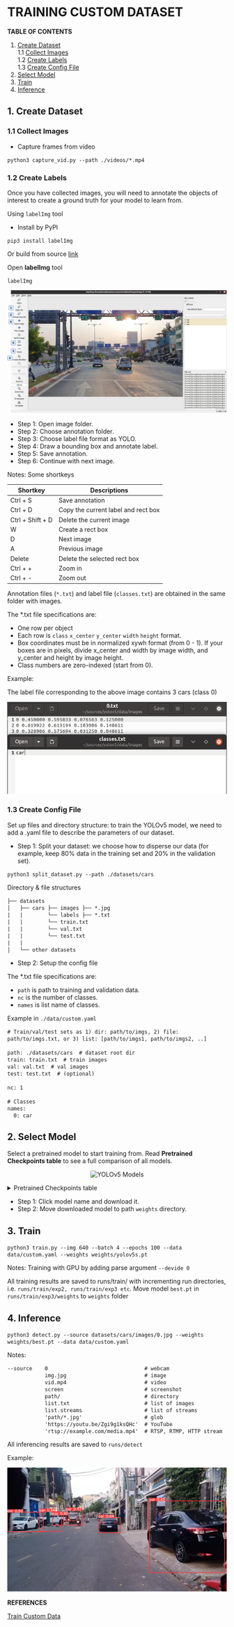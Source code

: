 # **TRAINING CUSTOM DATASET**

**TABLE OF CONTENTS**

1. [Create Dataset](#1-create-dataset)  
1.1 [Collect Images](#11-collect-images)  
1.2 [Create Labels](#12-create-labels)  
1.3 [Create Config File](#13-create-config-file)  
2. [Select Model](#2-select-model)
3. [Train](#3-train)
4. [Inference](#4-inference)

## **1. Create Dataset**

### 1.1 Collect Images

- Capture frames from video

```
python3 capture_vid.py --path ./videos/*.mp4
```

### 1.2 Create Labels

Once you have collected images, you will need to annotate the objects of interest to create a ground truth for your model to learn from.

Using `labelImg` tool 

- Install by PyPI 

```
pip3 install labelImg
```

Or build from source [link](https://github.com/heartexlabs/labelImg#build-from-source)

Open **labelImg** tool

```
labelImg
```
![labelImg](/docs/imgs/custom_dataset.png)

- Step 1: Open image folder.
- Step 2: Choose annotation folder.
- Step 3: Choose label file format as YOLO.
- Step 4: Draw a bounding box and annotate label. 
- Step 5: Save annotation.
- Step 6: Continue with next image.

Notes: Some shortkeys

| Shortkey | Descriptions |
| - | - | 
| Ctrl + S | Save annotation |
| Ctrl + D | Copy the current label and rect box |
| Ctrl + Shift + D | Delete the current image |
| W | Create a rect box |
| D | Next image | 
| A | Previous image |
| Delete | Delete the selected rect box |
| Ctrl + + | Zoom in |
| Ctrl + - | Zoom out |

Annotation files (`*.txt`) and label file (`classes.txt`) are obtained in the same folder with images. 

The *.txt file specifications are:

- One row per object
- Each row is `class` `x_center` `y_center` `width` `height` format.
- Box coordinates must be in normalized xywh format (from 0 - 1). If your boxes are in pixels, divide x_center and width by image width, and y_center and height by image height.
- Class numbers are zero-indexed (start from 0).

Example:

The label file corresponding to the above image contains 3 cars (class 0) 

![Label file](/docs/imgs/label.png)

### 1.3 Create Config File

Set up files and directory structure: to train the YOLOv5 model, we need to add a .yaml file to describe the parameters of our dataset.

- Step 1: Split your dataset: we choose how to disperse our data (for example, keep 80% data in the training set and 20% in the validation set).

```
python3 split_dataset.py --path ./datasets/cars
```

Directory & file structures

```
├── datasets
│   ├── cars ├── images ├── *.jpg
|   |        └── labels ├── *.txt
|   |        └── train.txt
|   |        └── val.txt
|   |        └── test.txt
|   |
│   └── other datasets
```

- Step 2: Setup the config file

The *.txt file specifications are:
- `path` is path to training and validation data.
- `nc` is the number of classes.
- `names` is list name of classes.

Example in `./data/custom.yaml`

```
# Train/val/test sets as 1) dir: path/to/imgs, 2) file: path/to/imgs.txt, or 3) list: [path/to/imgs1, path/to/imgs2, ..]

path: ./datasets/cars  # dataset root dir
train: train.txt  # train images 
val: val.txt  # val images 
test: test.txt  # (optional)

nc: 1

# Classes
names: 
  0: car
```

## **2. Select Model**

Select a pretrained model to start training from. Read **Pretrained Checkpoints table** to see a full comparison of all models.

<p align="center"><img width="800" alt="YOLOv5 Models" src="https://github.com/ultralytics/yolov5/releases/download/v1.0/model_comparison.png"></p>

<details>
<summary>Pretrained Checkpoints table</summary>

| Model                                                                                                | size<br><sup>(pixels) | mAP<sup>val<br>50-95 | mAP<sup>val<br>50 | Speed<br><sup>CPU b1<br>(ms) | Speed<br><sup>V100 b1<br>(ms) | Speed<br><sup>V100 b32<br>(ms) | params<br><sup>(M) | FLOPs<br><sup>@640 (B) |
|------------------------------------------------------------------------------------------------------|-----------------------|----------------------|-------------------|------------------------------|-------------------------------|--------------------------------|--------------------|------------------------|
| [YOLOv5n](https://github.com/ultralytics/yolov5/releases/download/v6.2/yolov5n.pt)                   | 640                   | 28.0                 | 45.7              | **45**                       | **6.3**                       | **0.6**                        | **1.9**            | **4.5**                |
| [YOLOv5s](https://github.com/ultralytics/yolov5/releases/download/v6.2/yolov5s.pt)                   | 640                   | 37.4                 | 56.8              | 98                           | 6.4                           | 0.9                            | 7.2                | 16.5                   |
| [YOLOv5m](https://github.com/ultralytics/yolov5/releases/download/v6.2/yolov5m.pt)                   | 640                   | 45.4                 | 64.1              | 224                          | 8.2                           | 1.7                            | 21.2               | 49.0                   |
| [YOLOv5l](https://github.com/ultralytics/yolov5/releases/download/v6.2/yolov5l.pt)                   | 640                   | 49.0                 | 67.3              | 430                          | 10.1                          | 2.7                            | 46.5               | 109.1                  |
| [YOLOv5x](https://github.com/ultralytics/yolov5/releases/download/v6.2/yolov5x.pt)                   | 640                   | 50.7                 | 68.9              | 766                          | 12.1                          | 4.8                            | 86.7               | 205.7                  |
|                                                                                                      |                       |                      |                   |                              |                               |                                |                    |                        |
| [YOLOv5n6](https://github.com/ultralytics/yolov5/releases/download/v6.2/yolov5n6.pt)                 | 1280                  | 36.0                 | 54.4              | 153                          | 8.1                           | 2.1                            | 3.2                | 4.6                    |
| [YOLOv5s6](https://github.com/ultralytics/yolov5/releases/download/v6.2/yolov5s6.pt)                 | 1280                  | 44.8                 | 63.7              | 385                          | 8.2                           | 3.6                            | 12.6               | 16.8                   |
| [YOLOv5m6](https://github.com/ultralytics/yolov5/releases/download/v6.2/yolov5m6.pt)                 | 1280                  | 51.3                 | 69.3              | 887                          | 11.1                          | 6.8                            | 35.7               | 50.0                   |
| [YOLOv5l6](https://github.com/ultralytics/yolov5/releases/download/v6.2/yolov5l6.pt)                 | 1280                  | 53.7                 | 71.3              | 1784                         | 15.8                          | 10.5                           | 76.8               | 111.4                  |
| [YOLOv5x6](https://github.com/ultralytics/yolov5/releases/download/v6.2/yolov5x6.pt)<br>+ [TTA][tta] | 1280<br>1536          | 55.0<br>**55.8**     | 72.7<br>**72.7**  | 3136<br>-                    | 26.2<br>-                     | 19.4<br>-                      | 140.7<br>-         | 209.8<br>-             |

</details>

- Step 1: Click model name and download it. 
- Step 2: Move downloaded model to path `weights` directory.

## **3. Train**

```
python3 train.py --img 640 --batch 4 --epochs 100 --data data/custom.yaml --weights weights/yolov5s.pt
```

Notes: Training with GPU by adding parse argument  `--devide 0`

All training results are saved to runs/train/ with incrementing run directories, i.e. `runs/train/exp2, runs/train/exp3 etc`.  Move model `best.pt` in `runs/train/exp3/weights` to `weights` folder 

## **4. Inference** 

```
python3 detect.py --source datasets/cars/images/0.jpg --weights weights/best.pt --data data/custom.yaml 
```
Notes:

```
--source    0                               # webcam
            img.jpg                         # image
            vid.mp4                         # video
            screen                          # screenshot
            path/                           # directory
            list.txt                        # list of images
            list.streams                    # list of streams
            'path/*.jpg'                    # glob
            'https://youtu.be/Zgi9g1ksQHc'  # YouTube
            'rtsp://example.com/media.mp4'  # RTSP, RTMP, HTTP stream
```
 
All inferencing results are saved to `runs/detect`

Example:

![Result](docs/imgs/test.jpg)


**REFERENCES**

[Train Custom Data](https://github.com/ultralytics/yolov5/wiki/Train-Custom-Data)







